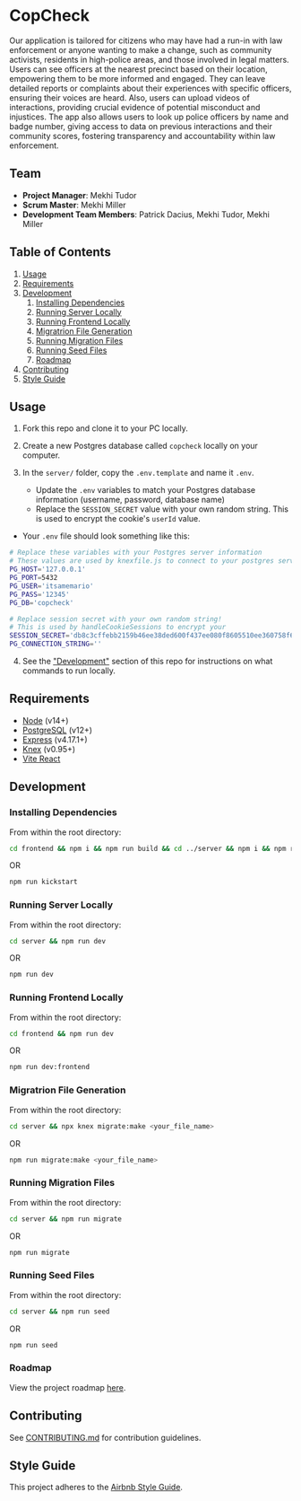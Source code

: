<!-- @format -->

# CopCheck

Our application is tailored for citizens who may have had a run-in with law enforcement or anyone wanting to make a change, such as community activists, residents in high-police areas, and those involved in legal matters. Users can see officers at the nearest precinct based on their location, empowering them to be more informed and engaged. They can leave detailed reports or complaints about their experiences with specific officers, ensuring their voices are heard. Also, users can upload videos of interactions, providing crucial evidence of potential misconduct and injustices. The app also allows users to look up police officers by name and badge number, giving access to data on previous interactions and their community scores, fostering transparency and accountability within law enforcement.

## Team

- **Project Manager**: Mekhi Tudor
- **Scrum Master**: Mekhi Miller
- **Development Team Members**: Patrick Dacius, Mekhi Tudor, Mekhi Miller

## Table of Contents

1. [Usage](#usage)
1. [Requirements](#requirements)
1. [Development](#development)
   1. [Installing Dependencies](#installing-dependencies)
   1. [Running Server Locally](#running-server-locally)
   1. [Running Frontend Locally](#running-frontend-locally)
   1. [Migratrion File Generation](#migratrion-file-generation)
   1. [Running Migration Files](#running-migration-files)
   1. [Running Seed Files](#running-seed-files)
   1. [Roadmap](#roadmap)
1. [Contributing](#contributing)
1. [Style Guide](#style-guide)

## Usage

1. Fork this repo and clone it to your PC locally.

2. Create a new Postgres database called `copcheck` locally on your computer.

3. In the `server/` folder, copy the `.env.template` and name it `.env`.

   - Update the `.env` variables to match your Postgres database information (username, password, database name)
   - Replace the `SESSION_SECRET` value with your own random string. This is used to encrypt the cookie's `userId` value.

- Your `.env` file should look something like this:

```sh
# Replace these variables with your Postgres server information
# These values are used by knexfile.js to connect to your postgres server
PG_HOST='127.0.0.1'
PG_PORT=5432
PG_USER='itsamemario'
PG_PASS='12345'
PG_DB='copcheck'

# Replace session secret with your own random string!
# This is used by handleCookieSessions to encrypt your
SESSION_SECRET='db8c3cffebb2159b46ee38ded600f437ee080f8605510ee360758f6976866e00d603d9b3399341b0cd37dfb8e599fff3'
PG_CONNECTION_STRING=''
```

4. See the ["Development"](#development) section of this repo for instructions on what commands to run locally.

## Requirements

- [Node](https://nodejs.org/en) (v14+)
- [PostgreSQL](https://www.postgresql.org/) (v12+)
- [Express](https://expressjs.com/) (v4.17.1+)
- [Knex](https://knexjs.org/) (v0.95+)
- [Vite React](https://vitejs.dev/guide/#scaffolding-your-first-vite-project)

## Development

### Installing Dependencies

From within the root directory:

```sh
cd frontend && npm i && npm run build && cd ../server && npm i && npm run migrate && npm run seed
```

OR

```sh
npm run kickstart
```

### Running Server Locally

From within the root directory:

```sh
cd server && npm run dev
```

OR

```sh
npm run dev
```

### Running Frontend Locally

From within the root directory:

```sh
cd frontend && npm run dev
```

OR

```sh
npm run dev:frontend
```

### Migratrion File Generation

From within the root directory:

```sh
cd server && npx knex migrate:make <your_file_name>
```

OR

```sh
npm run migrate:make <your_file_name>
```

### Running Migration Files

From within the root directory:

```sh
cd server && npm run migrate
```

OR

```sh
npm run migrate
```

### Running Seed Files

From within the root directory:

```sh
cd server && npm run seed
```

OR

```sh
npm run seed
```

### Roadmap

View the project roadmap [here](https://github.com/orgs/TEAM-3PM/projects/1).

## Contributing

See [CONTRIBUTING.md](CONTRIBUTING.md) for contribution guidelines.

## Style Guide

This project adheres to the [Airbnb Style Guide](https://github.com/airbnb/javascript).
